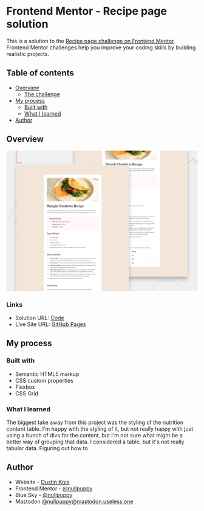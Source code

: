 # Frontend Mentor - Recipe page solution

This is a solution to the [Recipe page challenge on Frontend Mentor](https://www.frontendmentor.io/challenges/recipe-page-KiTsR8QQKm). Frontend Mentor challenges help you improve your coding skills by building realistic projects. 

## Table of contents

- [Overview](#overview)
  - [The challenge](#the-challenge)
- [My process](#my-process)
  - [Built with](#built-with)
  - [What I learned](#what-i-learned)
- [Author](#author)

## Overview

![Design preview for the Recipe page coding challenge](./design/desktop-preview.jpg)

### Links

- Solution URL: [Code](https://github.com/nullpuppy/frontend-mentor-solutions/tree/main/recipe-page/)
- Live Site URL: [GitHub Pages](https://nullpuppy.github.io/frontend-mentor-solutions/recipe-page/)

## My process

### Built with

- Semantic HTML5 markup
- CSS custom properties
- Flexbox
- CSS Grid

### What I learned

The biggest take away from this project was the styling of the nutrition content table. I'm happy with the styling of it, but not really happy with just using a bunch of divs for the content, but I'm not sure what might be a better way of grouping that data. I considered a table, but it's not really tabular data. Figuring out how to 

## Author

- Website - [Dustin Knie](https://nullpuppy.github.io)
- Frontend Mentor - [@nullpuppy](https://www.frontendmentor.io/profile/nullpuppy)
- Blue Sky - [@nullpuppy](https://www.bsky.app/nullpuppy)
- Mastodon [@nullpuppy@mastodon.useless.one](https://mastodon.useless.one/@nullpuppy)

